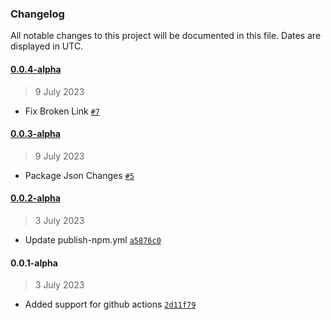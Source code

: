 ### Changelog

All notable changes to this project will be documented in this file. Dates are displayed in UTC.

#### [0.0.4-alpha](https://github.com/fireblocks/fireblocks-api-client-typescript/compare/0.0.3-alpha...0.0.4-alpha)

> 9 July 2023

- Fix Broken Link [`#7`](https://github.com/fireblocks/fireblocks-api-client-typescript/pull/7)

#### [0.0.3-alpha](https://github.com/fireblocks/fireblocks-api-client-typescript/compare/0.0.2-alpha...0.0.3-alpha)

> 9 July 2023

- Package Json Changes [`#5`](https://github.com/fireblocks/fireblocks-api-client-typescript/pull/5)

#### [0.0.2-alpha](https://github.com/fireblocks/fireblocks-api-client-typescript/compare/0.0.1-alpha...0.0.2-alpha)

> 3 July 2023

- Update publish-npm.yml [`a5876c0`](https://github.com/fireblocks/fireblocks-api-client-typescript/commit/a5876c06be5a63c5da3fb692921822ff81656044)

#### 0.0.1-alpha

> 3 July 2023

- Added support for github actions [`2d11f79`](https://github.com/fireblocks/fireblocks-api-client-typescript/commit/2d11f79a80615140e1c5b1dfc136ab9123ea8e13)
